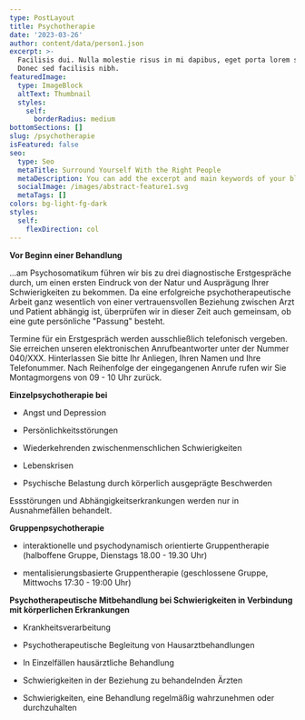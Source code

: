 ```yaml
---
type: PostLayout
title: Psychotherapie
date: '2023-03-26'
author: content/data/person1.json
excerpt: >-
  Facilisis dui. Nulla molestie risus in mi dapibus, eget porta lorem semper.
  Donec sed facilisis nibh.
featuredImage:
  type: ImageBlock
  altText: Thumbnail
  styles:
    self:
      borderRadius: medium
bottomSections: []
slug: /psychotherapie
isFeatured: false
seo:
  type: Seo
  metaTitle: Surround Yourself With the Right People
  metaDescription: You can add the excerpt and main keywords of your blog post here.
  socialImage: /images/abstract-feature1.svg
  metaTags: []
colors: bg-light-fg-dark
styles:
  self:
    flexDirection: col
---
```

**Vor Beginn einer Behandlung** 

...am Psychosomatikum führen wir bis zu drei diagnostische Erstgespräche durch, um einen ersten Eindruck von der Natur und Ausprägung Ihrer Schwierigkeiten zu bekommen. Da eine erfolgreiche psychotherapeutische Arbeit ganz wesentlich von einer vertrauensvollen Beziehung zwischen Arzt und Patient abhängig ist, überprüfen wir in dieser Zeit auch gemeinsam, ob eine gute persönliche "Passung" besteht. 

Termine für ein Erstgespräch werden ausschließlich telefonisch vergeben. Sie erreichen unseren elektronischen Anrufbeantworter unter der Nummer 040/XXX. Hinterlassen Sie bitte Ihr Anliegen, Ihren Namen und Ihre Telefonummer. Nach Reihenfolge der eingegangenen Anrufe rufen wir Sie Montagmorgens von 09 - 10 Uhr zurück.

**Einzelpsychotherapie bei**

*   Angst und Depression

*   Persönlichkeitsstörungen

*   Wiederkehrenden zwischenmenschlichen Schwierigkeiten

*   Lebenskrisen

*   Psychische Belastung durch körperlich ausgeprägte Beschwerden

Essstörungen und Abhängigkeitserkrankungen werden nur in Ausnahmefällen behandelt.

**Gruppenpsychotherapie**

*   interaktionelle und psychodynamisch orientierte Gruppentherapie (halboffene Gruppe, Dienstags 18.00 - 19.30 Uhr)

*   mentalisierungsbasierte Gruppentherapie (geschlossene Gruppe, Mittwochs 17:30 - 19:00 Uhr)

**Psychotherapeutische Mitbehandlung bei Schwierigkeiten in Verbindung mit körperlichen Erkrankungen**

*   Krankheitsverarbeitung

*   Psychotherapeutische Begleitung von Hausarztbehandlungen

*   In Einzelfällen hausärztliche Behandlung

*   Schwierigkeiten in der Beziehung zu behandelnden Ärzten

*   Schwierigkeiten, eine Behandlung regelmäßig wahrzunehmen oder durchzuhalten

